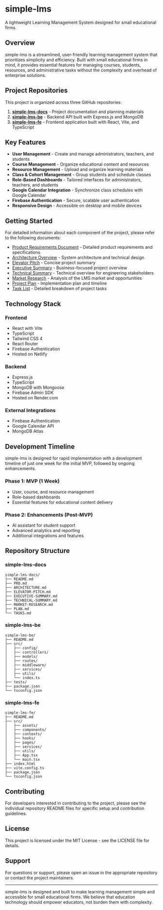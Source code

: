# simple-lms

A lightweight Learning Management System designed for small educational firms.

## Overview

simple-lms is a streamlined, user-friendly learning management system that prioritizes simplicity and efficiency. Built with small educational firms in mind, it provides essential features for managing courses, students, resources, and administrative tasks without the complexity and overhead of enterprise solutions.

## Project Repositories

This project is organized across three GitHub repositories:

1. **[simple-lms-docs](https://github.com/your-org/simple-lms-docs)** - Project documentation and planning materials
2. **[simple-lms-be](https://github.com/your-org/simple-lms-be)** - Backend API built with Express.js and MongoDB
3. **[simple-lms-fe](https://github.com/your-org/simple-lms-fe)** - Frontend application built with React, Vite, and TypeScript

## Key Features

- **User Management** - Create and manage administrators, teachers, and students
- **Course Management** - Organize educational content and resources
- **Resource Management** - Upload and organize learning materials
- **Class & Cohort Management** - Group students and schedule classes
- **Role-Based Dashboards** - Tailored interfaces for administrators, teachers, and students
- **Google Calendar Integration** - Synchronize class schedules with Google Calendar
- **Firebase Authentication** - Secure, scalable user authentication
- **Responsive Design** - Accessible on desktop and mobile devices

## Getting Started

For detailed information about each component of the project, please refer to the following documents:

- [Product Requirements Document](./PRD.md) - Detailed product requirements and specifications
- [Architecture Overview](./ARCHITECTURE.md) - System architecture and technical design
- [Elevator Pitch](./ELEVATOR-PITCH.md) - Concise project summary
- [Executive Summary](./EXECUTIVE-SUMMARY.md) - Business-focused project overview
- [Technical Summary](./TECHNICAL-SUMMARY.md) - Technical overview for engineering stakeholders
- [Market Research](./MARKET-RESEARCH.md) - Analysis of the LMS market and opportunities
- [Project Plan](./PLAN.md) - Implementation plan and timeline
- [Task List](./TASKS.md) - Detailed breakdown of project tasks

## Technology Stack

### Frontend
- React with Vite
- TypeScript
- Tailwind CSS 4
- React Router
- Firebase Authentication
- Hosted on Netlify

### Backend
- Express.js
- TypeScript
- MongoDB with Mongoose
- Firebase Admin SDK
- Hosted on Render.com

### External Integrations
- Firebase Authentication
- Google Calendar API
- MongoDB Atlas

## Development Timeline

simple-lms is designed for rapid implementation with a development timeline of just one week for the initial MVP, followed by ongoing enhancements.

### Phase 1: MVP (1 Week)
- User, course, and resource management
- Role-based dashboards
- Essential features for educational content delivery

### Phase 2: Enhancements (Post-MVP)
- AI assistant for student support
- Advanced analytics and reporting
- Additional integrations and features

## Repository Structure

### simple-lms-docs
```
simple-lms-docs/
├── README.md
├── PRD.md
├── ARCHITECTURE.md
├── ELEVATOR-PITCH.md
├── EXECUTIVE-SUMMARY.md
├── TECHNICAL-SUMMARY.md
├── MARKET-RESEARCH.md
├── PLAN.md
└── TASKS.md
```

### simple-lms-be
```
simple-lms-be/
├── README.md
├── src/
│   ├── config/
│   ├── controllers/
│   ├── models/
│   ├── routes/
│   ├── middleware/
│   ├── services/
│   ├── utils/
│   └── index.ts
├── tests/
├── package.json
└── tsconfig.json
```

### simple-lms-fe
```
simple-lms-fe/
├── README.md
├── src/
│   ├── assets/
│   ├── components/
│   ├── contexts/
│   ├── hooks/
│   ├── pages/
│   ├── services/
│   ├── utils/
│   ├── App.tsx
│   └── main.tsx
├── index.html
├── vite.config.ts
├── package.json
└── tsconfig.json
```

## Contributing

For developers interested in contributing to the project, please see the individual repository README files for specific setup and contribution guidelines.

## License

This project is licensed under the MIT License - see the LICENSE file for details.

## Support

For questions or support, please open an issue in the appropriate repository or contact the project maintainers.

---

simple-lms is designed and built to make learning management simple and accessible for small educational firms. We believe that education technology should empower educators, not burden them with complexity.
